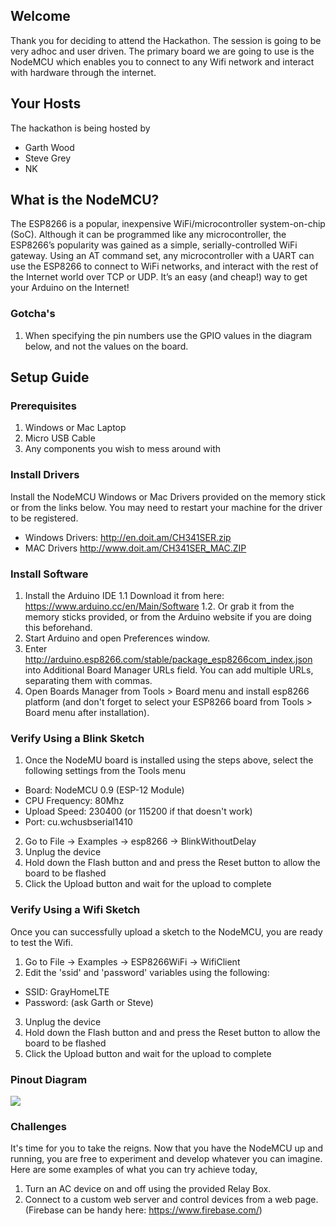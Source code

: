 ## Welcome
Thank you for deciding to attend the Hackathon. The session is going to be very adhoc and user driven. The primary board we are going to use is the NodeMCU which enables you to connect to any Wifi network and interact with hardware through the internet.

## Your Hosts
The hackathon is being hosted by
* Garth Wood
* Steve Grey
* NK

## What is the NodeMCU?
The ESP8266 is a popular, inexpensive WiFi/microcontroller system-on-chip (SoC). Although it can be programmed like any microcontroller, the ESP8266’s popularity was gained as a simple, serially-controlled WiFi gateway. Using an AT command set, any microcontroller with a UART can use the ESP8266 to connect to WiFi networks, and interact with the rest of the Internet world over TCP or UDP. It’s an easy (and cheap!) way to get your Arduino on the Internet!

### Gotcha's
1. When specifying the pin numbers use the GPIO values in the diagram below, and not the values on the board.

## Setup Guide
### Prerequisites
1. Windows or Mac Laptop
2. Micro USB Cable
3. Any components you wish to mess around with

### Install Drivers
Install the NodeMCU Windows or Mac Drivers provided on the memory stick or from the links below. You may need to restart your machine for the driver to be registered.

* Windows Drivers: http://en.doit.am/CH341SER.zip
* MAC Drivers http://www.doit.am/CH341SER_MAC.ZIP

### Install Software
1. Install the Arduino IDE
1.1 Download it from here: https://www.arduino.cc/en/Main/Software
1.2. Or grab it from the memory sticks provided, or from the Arduino website if you are doing this beforehand.
2. Start Arduino and open Preferences window.
3. Enter http://arduino.esp8266.com/stable/package_esp8266com_index.json into Additional Board Manager URLs field. You can add multiple URLs, separating them with commas.
4. Open Boards Manager from Tools > Board menu and install esp8266 platform (and don't forget to select your ESP8266 board from Tools > Board menu after installation).

### Verify Using a Blink Sketch
1. Once the NodeMU board is installed using the steps above, select the following settings from the Tools menu
 * Board: NodeMCU 0.9 (ESP-12 Module)
 * CPU Frequency: 80Mhz
 * Upload Speed: 230400 (or 115200 if that doesn't work)
 * Port: cu.wchusbserial1410
2. Go to File -> Examples -> esp8266 -> BlinkWithoutDelay
3. Unplug the device
4. Hold down the Flash button and and press the Reset button to allow the board to be flashed
5. Click the Upload button and wait for the upload to complete

### Verify Using a Wifi Sketch
Once you can successfully upload a sketch to the NodeMCU, you are ready to test the Wifi.

1. Go to File -> Examples -> ESP8266WiFi -> WifiClient
2. Edit the 'ssid' and 'password' variables using the following:
  * SSID: GrayHomeLTE
  * Password:      (ask Garth or Steve)
3. Unplug the device
4. Hold down the Flash button and and press the Reset button to allow the board to be flashed
5. Click the Upload button and wait for the upload to complete

### Pinout Diagram
![](http://www.cnx-software.com/wp-content/uploads/2015/10/NodeMCU_v0.9_Pinout.png)

### Challenges
It's time for you to take the reigns. Now that you have the NodeMCU up and running, you are free to experiment and develop whatever you can imagine. Here are some examples of what you can try achieve today,

1. Turn an AC device on and off using the provided Relay Box.
2. Connect to a custom web server and control devices from a web page. (Firebase can be handy here: https://www.firebase.com/)
